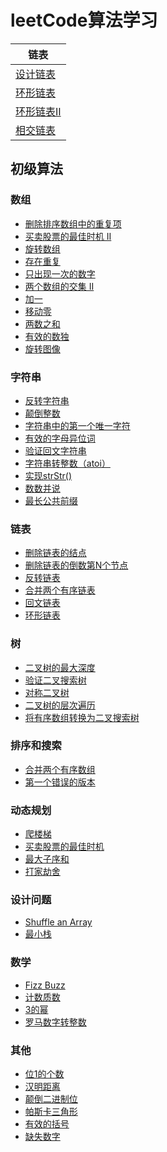 # leetCode算法学习

| 链表  |
|---|
| [设计链表](https://github.com/wlq1005/leetCode/blob/master/src/com/wlq/algorithm/linkedlist/MyLinkedList.java)  |
| [环形链表](https://github.com/wlq1005/leetCode/blob/master/src/com/wlq/algorithm/linkedlist/LinkedListCycle.java)  |
| [环形链表II](https://github.com/wlq1005/leetCode/blob/master/src/com/wlq/algorithm/linkedlist/LinkedListCycle2.java)  |
| [相交链表](https://github.com/wlq1005/leetCode/blob/master/src/com/wlq/algorithm/linkedlist/TwoPointerTechnique.java)  |

## 初级算法
### 数组
* [删除排序数组中的重复项](https://github.com/wlq1005/leetCode/blob/master/src/com/wulq/learn/array/Lesson21.java)
* [买卖股票的最佳时机 II](https://github.com/wlq1005/leetCode/blob/master/src/com/wulq/learn/array/Lesson22.java)
* [旋转数组](https://github.com/wlq1005/leetCode/blob/master/src/com/wulq/learn/array/Lesson23.java)
* [存在重复](https://github.com/wlq1005/leetCode/blob/master/src/com/wulq/learn/array/Lesson24.java)
* [只出现一次的数字](https://github.com/wlq1005/leetCode/blob/master/src/com/wulq/learn/array/Lesson25.java)
* [两个数组的交集 II](https://github.com/wlq1005/leetCode/blob/master/src/com/wulq/learn/array/Lesson26.java)
* [加一](https://github.com/wlq1005/leetCode/blob/master/src/com/wulq/learn/array/Lesson27.java)
* [移动零](https://github.com/wlq1005/leetCode/blob/master/src/com/wulq/learn/array/Lesson28.java)
* [两数之和](https://github.com/wlq1005/leetCode/blob/master/src/com/wulq/learn/array/Lesson29.java)
* [有效的数独](https://github.com/wlq1005/leetCode/blob/master/src/com/wulq/learn/array/Lesson30.java)
* [旋转图像](https://github.com/wlq1005/leetCode/blob/master/src/com/wulq/learn/array/Lesson31.java)

### 字符串
* [反转字符串]()  
* [颠倒整数]()  
* [字符串中的第一个唯一字符]()  
* [有效的字母异位词]()  
* [验证回文字符串]()  
* [字符串转整数（atoi）]()  
* [实现strStr()]()  
* [数数并说]()  
* [最长公共前缀]()

### 链表
* [删除链表的结点]()
* [删除链表的倒数第N个节点]()  
* [反转链表]()  
* [合并两个有序链表]()  
* [回文链表]()  
* [环形链表]()  

### 树
* [二叉树的最大深度]()  
* [验证二叉搜索树]()  
* [对称二叉树]()  
* [二叉树的层次遍历]()  
* [将有序数组转换为二叉搜索树]()  

### 排序和搜索
* [合并两个有序数组]()    
* [第一个错误的版本]()    

### 动态规划
* [爬楼梯]()    
* [买卖股票的最佳时机]()    
* [最大子序和]()    
* [打家劫舍]()  

### 设计问题
* [Shuffle an Array]()
* [最小栈]()  

### 数学
* [Fizz Buzz]()
* [计数质数]()  
* [3的幂]()  
* [罗马数字转整数]()    

### 其他
* [位1的个数]()
* [汉明距离]()  
* [颠倒二进制位]()  
* [帕斯卡三角形]()  
* [有效的括号]()  
* [缺失数字]()    


